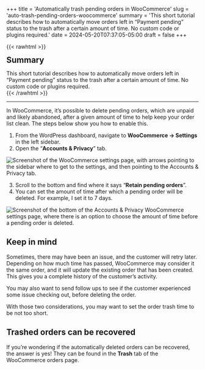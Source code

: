 +++
title = 'Automatically trash pending orders in WooCommerce'
slug = 'auto-trash-pending-orders-woocommerce'
summary = 'This short tutorial describes how to automatically move orders left in “Payment pending” status to the trash after a certain amount of time. No custom code or plugins required.'
date = 2024-05-20T07:37:05-05:00
draft = false
+++

{{< rawhtml >}}
<div class="rounded-lg px-8 py-8 bg-[#9D6095E3] text-gray-50 text-lg">
	<h2 class="text-gray-50" style="margin-top: 0; margin-bottom: 0.6rem;">Summary</h2>
	<p style="margin-bottom: 0;">This short tutorial describes how to automatically move orders left in “Payment pending” status to the trash after a certain amount of time. No custom code or plugins required.</p>
</div>
{{< /rawhtml >}}

***

In WooCommerce, it’s possible to delete pending orders, which are unpaid and likely abandoned, after a given amount of time to help keep your order list clean. The steps below show you how to enable this.

1. From the WordPress dashboard, navigate to **WooCommerce → Settings** in the left sidebar.
2. Open the “**Accounts & Privacy**” tab.

![Screenshot of the WooCommerce settings page, with arrows pointing to the sidebar where to get to the settings, and then pointing to the Accounts & Privacy tab.](/blog/auto-trash-pending-orders-woocommerce/auto-trash-pending-orders-1.webp)

3. Scroll to the bottom and find where it says “**Retain pending orders**”.
4. You can set the amount of time after which a pending order will be deleted. For example, I set it to 7 days.

![Screenshot of the bottom of the Accounts & Privacy WooCommerce settings page, where there is an option to choose the amount of time before a pending order is deleted.](/blog/auto-trash-pending-orders-woocommerce/auto-trash-pending-orders-2.webp)

## Keep in mind

Sometimes, there may have been an issue, and the customer will retry later. Depending on how much time has passed, WooCommerce may consider it the same order, and it will update the existing order that has been created. This gives you a complete history of the customer’s activity.

You may also want to send follow ups to see if the customer experienced some issue checking out, before deleting the order.

With those two considerations, you may want to set the order trash time to be not too short.

## Trashed orders can be recovered

If you’re wondering if the automatically deleted orders can be recovered, the answer is yes! They can be found in the **Trash** tab of the WooCommerce orders page.
